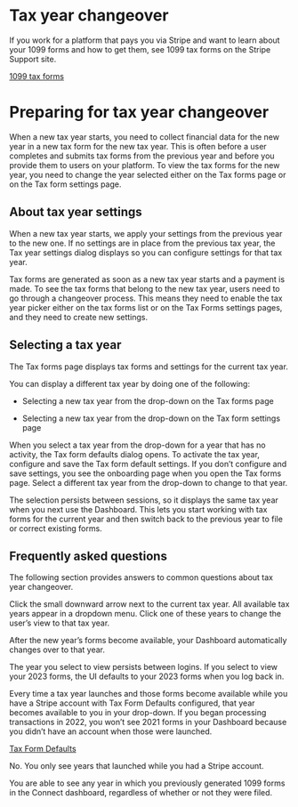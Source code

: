 # Tax year changeover

If you work for a platform that pays you via Stripe and want to learn about your 1099 forms and how to get them, see 1099 tax forms on the Stripe Support site.

[1099 tax forms](https://support.stripe.com/express/topics/1099-tax-forms)

# Preparing for tax year changeover

When a new tax year starts, you need to collect financial data for the new year in a new tax form for the new tax year. This is often before a user completes and submits tax forms from the previous year and before you provide them to users on your platform. To view the tax forms for the new year, you need to change the year selected either on the Tax forms page or on the Tax form settings page.

## About tax year settings

When a new tax year starts, we apply your settings from the previous year to the new one. If no settings are in place from the previous tax year, the Tax year settings dialog displays so you can configure settings for that tax year.

Tax forms are generated as soon as a new tax year starts and a payment is made. To see the tax forms that belong to the new tax year, users need to go through a changeover process. This means they need to enable the tax year picker either on the tax forms list or on the Tax Forms settings pages, and they need to create new settings.

## Selecting a tax year

The Tax forms page displays tax forms and settings for the current tax year.

You can display a different tax year by doing one of the following:

- Selecting a new tax year from the drop-down on the Tax forms page

- Selecting a new tax year from the drop-down on the Tax form settings page

When you select a tax year from the drop-down for a year that has no activity, the Tax form defaults dialog opens. To activate the tax year, configure and save the Tax form default settings. If you don’t configure and save settings, you see the onboarding page when you open the Tax forms page. Select a different tax year from the drop-down to change to that year.

The selection persists between sessions, so it displays the same tax year when you next use the Dashboard. This lets you start working with tax forms for the current year and then switch back to the previous year to file or correct existing forms.

## Frequently asked questions

The following section provides answers to common questions about tax year changeover.

Click the small downward arrow next to the current tax year. All available tax years appear in a dropdown menu. Click one of these years to change the user’s view to that tax year.

After the new year’s forms become available, your Dashboard automatically changes over to that year.

The year you select to view persists between logins. If you select to view your 2023 forms, the UI defaults to your 2023 forms when you log back in.

Every time a tax year launches and those forms become available while you have a Stripe account with Tax Form Defaults configured, that year becomes available to you in your drop-down. If you began processing transactions in 2022, you won’t see 2021 forms in your Dashboard because you didn’t have an account when those were launched.

[Tax Form Defaults](/connect/get-started-tax-reporting)

No. You only see years that launched while you had a Stripe account.

You are able to see any year in which you previously generated 1099 forms in the Connect dashboard, regardless of whether or not they were filed.
